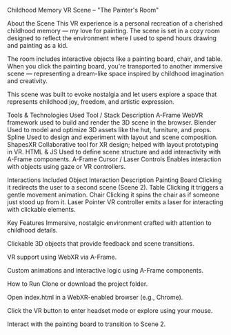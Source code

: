 Childhood Memory VR Scene – "The Painter's Room"

About the Scene
This VR experience is a personal recreation of a cherished childhood memory — my love for painting. The scene is set in a cozy room designed to reflect the environment where I used to spend hours drawing and painting as a kid.

The room includes interactive objects like a painting board, chair, and table. When you click the painting board, you're transported to another immersive scene — representing a dream-like space inspired by childhood imagination and creativity.

This scene was built to evoke nostalgia and let users explore a space that represents childhood joy, freedom, and artistic expression.

Tools & Technologies Used
Tool / Stack Description
A-Frame WebVR framework used to build and render the 3D scene in the browser.
Blender Used to model and optimize 3D assets like the hut, furniture, and props.
Spline Used to design and experiment with layout and scene composition.
ShapesXR Collaborative tool for XR design; helped with layout prototyping in VR.
HTML & JS Used to define scene structure and add interactivity with A-Frame components.
A-Frame Cursor / Laser Controls Enables interaction with objects using gaze or VR controllers.

Interactions Included
Object Interaction Description
Painting Board Clicking it redirects the user to a second scene (Scene 2).
Table Clicking it triggers a gentle movement animation.
Chair Clicking it spins the chair as if someone just stood up from it.
Laser Pointer VR controller emits a laser for interacting with clickable elements.

Key Features
Immersive, nostalgic environment crafted with attention to childhood details.

Clickable 3D objects that provide feedback and scene transitions.

VR support using WebXR via A-Frame.

Custom animations and interactive logic using A-Frame components.

How to Run
Clone or download the project folder.

Open index.html in a WebXR-enabled browser (e.g., Chrome).

Click the VR button to enter headset mode or explore using your mouse.

Interact with the painting board to transition to Scene 2.
